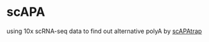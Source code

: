 # scAPA

using 10x scRNA-seq data to find out alternative polyA by [scAPAtrap](https://github.com/BMILAB/scAPAtrap)
